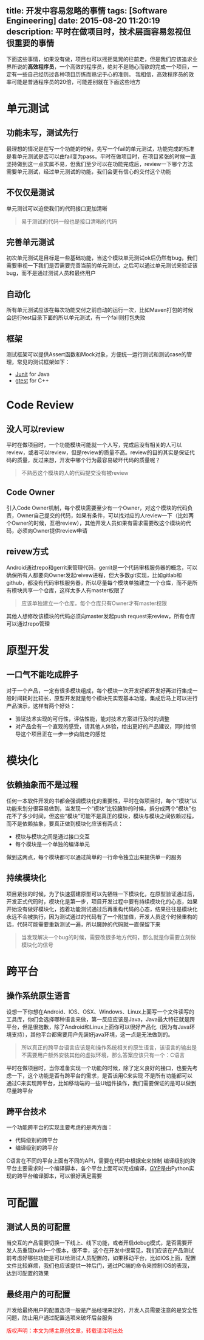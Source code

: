 title: 开发中容易忽略的事情
tags: [Software Engineering]
date: 2015-08-20 11:20:19
description: 平时在做项目时，技术层面容易忽视但很重要的事情
---

下面这些事情，如果没有做，项目也可以摇摇晃晃的往前走，但是我们应该追求业界所说的**高效程序员**，一个高效的程序员，绝对不是随心而欲的完成一个项目，一定有一些自己经历过各种项目历练而熟记于心的准则。
我相信，高效程序员的效率可能是普通程序员的20倍，可能差别就在下面这些地方

# 单元测试
## 功能未写，测试先行
最理想的情况是在写一个功能的时候，先写一个fail的单元测试，功能完成的标准是看单元测试是否可以由fail变为pass。平时在做项目时，在项目紧张的时候一直坚持做到这一点实属不易，但我们至少可以在功能完成后，review一下哪个方法需要单元测试，经过单元测试的功能，我们会更有信心的交付这个功能
## 不仅仅是测试
单元测试可以迫使我们的代码接口更加清晰
> 易于测试的代码一般也是接口清晰的代码

## 完善单元测试
初次单元测试是目标是一些基础功能，当这个模块单元测试ok后仍然有bug，我们需要审视一下我们是否需要完善当前的单元测试，之后可以通过单元测试来验证该bug，而不是通过测试人员和最终用户
## 自动化
所有单元测试应该在每次功能交付之前自动的运行一次，比如Maven打包的时候会运行test目录下面的所以单元测试，有一个fail则打包失败
## 框架
测试框架可以提供Assert函数和Mock对象，方便统一运行测试和测试case的管理，常见的测试框架如下：
- [Junit](http://junit.org/) for Java
- [gtest](https://code.google.com/p/googletest/) for C++

# Code Review
## 没人可以review
平时在做项目时，一个功能模块可能就一个人写，完成后没有相关的人可以review，或者可以review，但是review的质量不高。review的目的其实是保证代码的质量，反过来想，开发中哪个行为最容易破坏代码的质量呢？
> 不熟悉这个模块的人的代码提交没有被review

## Code Owner
引入Code Owner机制，每个模块需要至少有一个Owner，对这个模块的代码负责，Owner自己提交的代码，如果有条件，可以找对应的人review一下（比如两个Owner的时候，互相review），其他开发人员如果有需求需要改这个模块的代码，必须向Owner提供review申请
## reivew方式
Android通过repo和gerrit来管理代码，gerrit是一个代码审核服务器的概念，可以确保所有人都要向Owner发起reivew进程，但大多数git实现，比如gitlab和github，都没有代码审核服务器，所以尽量每个模块单独建立一个仓库，而不是所有模块共享一个仓库，这样太多人有master权限了
> 应该单独建立一个仓库，每个仓库只有Owner才有master权限
 
其他人想修改该模块的代码必须向master发起push request来review，所有仓库可以通过repo管理

# 原型开发
## 一口气不能吃成胖子
对于一个产品，一定有很多模块组成，每个模块一次开发好都开发好再进行集成一般时间耗时比较长，原型开发就是每个模块先实现基本功能，集成后马上可以进行产品演示，这样有两个好处：
- 验证技术实现的可行性，评估性能，能对技术方案进行及时的调整
- 对产品会有一个直观的感受，请其他人体验，给出更好的产品建议，同时给领导这个项目正在一步一步向前走的感觉

# 模块化
## 依赖抽象而不是过程
任何一本软件开发的书都会强调模块化的重要性，平时在做项目时，每个“模块”以功能来划分很容易做到，当发现一个“模块”比较臃肿的时候，拆分成两个“模块”也花不了多少时间，但这些“模块”可能不是真正的模块，模块与模块之间依赖过程，而不是依赖抽象，要真正做到模块化应该有两点：
- 模块与模块之间是通过接口交互
- 每个模块是一个单独的编译单元

做到这两点，每个模块都可以通过简单的一行命令独立出来提供单一的服务

## 持续模块化
项目紧张的时候，为了快速搭建原型可以先牺牲一下模块化，在原型验证通过后，开发正式代码时，模块化是第一步，项目开发过程中要有持续模块化的心态，如果开始没有做好模块化，抱着功能测试通过后再重构代码的心态，结果往往是模块化永远不会被执行，因为测试通过的代码有了一个附加值，开发人员这个时候重构的话，代码可能需要重新测试一遍，所以臃肿的代码就一直保留下来
> 当发现解决一个bug的时候，需要改很多地方代码，那么就是你需要立刻做模块化的信号

# 跨平台
## 操作系统原生语言
设想一下你想在Android、IOS、OSX、Windows、Linux上面写一个文件读写的工具库，你们会选择哪种语言来做，第一反应应该是Java，Java最大特征就是跨平台，但是很抱歉，除了Android和Linux上面你可以很好产品化（因为有Java环境支持），其他平台都需要用户先装好java环境，这一点是无法做到的。
> 所以真正的跨平台语言应该是和操作系统相关的原生语言，该语言的输出是不需要用户额外安装其他的虚拟环境，那么答案应该只有一个：C语言

平时在做项目时，当你准备实现一个功能的时候，除了定义良好的接口，也要先考虑一下，这个功能是否有跨平台的需求，是否该用C来实现
不是所有功能都可以通过C来实现跨平台，比如移动端的一些UI组件操作，我们需要保证的是可以做到尽量跨平台
## 跨平台技术
一个功能跨平台的实现主要考虑的是两方面：
- 代码级别的跨平台
- 编译级别的跨平台 

C语言在不同的平台上面有不同的API，需要在代码中根据宏来控制
编译级别的跨平台主要需求时一个编译脚本，各个平台上面可以完成编译，[GYP](https://chromium.googlesource.com/external/gyp/+/master/docs/UserDocumentation.md)是由Python实现的跨平台编译脚本，可以很好满足需要

# 可配置
## 测试人员的可配置
当交互的产品需要切换一下线上、线下功能，或者开启debug模式，是否需要开发人员重现build一个版本，很不幸，这个在开发中很常见，我们应该在产品测试前考虑好哪些功能是可以给测试人员配置的，如果移动平台，比如IOS上面，配置文件比较麻烦，我们也应该提供一种后门，通过PC端的命令来控制IOS的表现，达到可配置的效果
## 最终用户的可配置
开发给最终用户的配置选项一般是产品经理来定的，开发人员需要注意的是安全性问题，防止用户通过配置选项来破坏后台服务


<font color="#FF0000">版权声明：本文为博主原创文章，转载请注明出处</font>